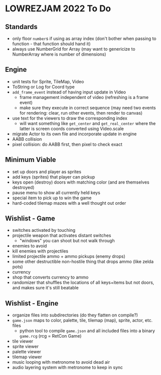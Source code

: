 # LOWREZJAM 2022 To Do

## Standards

- only floor `number`s if using as array index (don't bother when passing to function - that function should hand it)
- always use NumberGrid for Array<NUmber><Number> (may want to genericize to NumberArray<T> where <T> is number of dimensions)
 
## Engine

- unit tests for Sprite, TileMap, Video
- ToString or Log for Coord type
- `add_frame_event` instead of having input update in Video
  - frame management independent of video (refreshing is a frame event)
  - make sure they execute in correct sequence (may need two events for rendering: clear, run other events, then render to canvas)
- use text for the viewers to draw the corresponding index
  - will want something like `get_center` and `get_real_center` where the latter is screen coords converted using Video.scale
- migrate Actor to its own file and incorporate update in engine
- AABB collision
- pixel collision: do AABB first, then pixel to check exact

## Minimum Viable

- set up doors and player as sprites
- add keys (sprites) that player can pickup
- keys open (destroy) doors with matching color (and are themselves destroyed)
- pause menu to show all currently held keys
- special item to pick up to win the game
- hard-coded tilemap mazes with a well thought out order

## Wishlist - Game

- switches activated by touching
- projectile weapon that activates distant switches
  - "windows" you can shoot but not walk through
- enemies to avoid
- kill enemies with projectiles
- limited projectile ammo + ammo pickups (enemy drops)
- some other destructible non-hostile thing that drops ammo (like zelda pots)
- currency
- shop that converts currency to ammo
- randomizer that shuffles the locations of all keys+items but not doors, and makes sure it's still beatable

## Wishlist - Engine

- organize files into subdirectories (do they flatten on compile?)
- `game.json` maps to color, palette, tile, tilemap (map), sprite, actor, etc. files
  - python tool to compile `game.json` and all included files into a binary `game.rcg` (rcg = RetCon Game)
- tile viewer
- sprite viewer
- palette viewer
- tilemap viewer
- music looping with metronome to avoid dead air
- audio layering system with metronome to keep in sync
